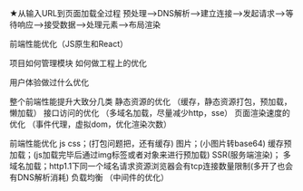 ★从输入URL到页面加载全过程
    预处理——>DNS解析——>建立连接——>发起请求——>等待响应——>接受数据——>处理元素——>布局渲染

前端性能优化（JS原生和React）

项目如何管理模块
如何做工程上的优化

用户体验做过什么优化

整个前端性能提升大致分几类
    静态资源的优化 （缓存，静态资源打包，预加载，懒加载）
    接口访问的优化  （多域名加载，尽量减少http，sse）
    页面渲染速度的优化 （事件代理，虚拟dom，优化渲染次数）

前端性能优化
    js css；(打包问题把，还有缓存)
    图片；(小图片转base64)
    缓存预加载；(js加载完毕后通过img标签或者对象来进行预加载)
    SSR(服务端渲染)； 
    多域名加载；http1.1下同一个域名请求资源浏览器会有tcp连接数量限制(多开了也会有DNS解析消耗)
    负载均衡 （中间件的优化）